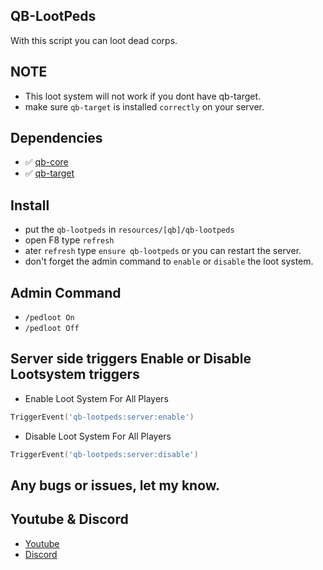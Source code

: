 ## QB-LootPeds 
With this script you can loot dead corps.

## NOTE 
- This loot system will not work if you dont have qb-target.
- make sure `qb-target` is installed `correctly` on your server.

## Dependencies
- ✅ [qb-core](https://github.com/qbcore-framework/qb-core)
- ✅ [qb-target](https://github.com/qbcore-framework/qb-target)


## Install
- put the `qb-lootpeds` in `resources/[qb]/qb-lootpeds`
- open F8 type `refresh`
- ater `refresh` type `ensure qb-lootpeds` or you can restart the server.
- don't forget the admin command to `enable` or `disable` the loot system.


## Admin Command
- `/pedloot On`
- `/pedloot Off`


## Server side triggers Enable or Disable Lootsystem triggers
- Enable Loot System For All Players
```lua
TriggerEvent('qb-lootpeds:server:enable')
```

- Disable Loot System For All Players
```lua
TriggerEvent('qb-lootpeds:server:disable')
```

## Any bugs or issues, let my know.


## Youtube & Discord
- [Youtube](https://www.youtube.com/c/MaDHouSe79)
- [Discord](https://discord.gg/cEMSeE9dgS)
